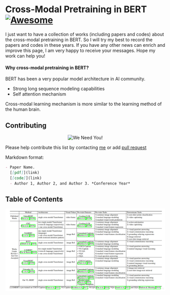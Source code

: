 # Cross-Modal Pretraining in BERT[![Awesome](https://awesome.re/badge.svg)](https://awesome.re)

I just want to have a collection of works (including papers and codes) about the cross-modal pretraining in BERT. So I will try my best to record the papers and codes in these years. If you have any other news can enrich and improve this page, I am very happy to receive your messages. Hope my work can help you!

#### Why cross-modal pretraining in BERT?
BERT has been a very popular model architecture in AI community. 
* Strong long sequence modeling capabilities
* Self attention mechanism

Cross-modal learning mechanism is more similar to the learning method of the human brain.

## Contributing
<p align="center">
  <img src="http://cdn1.sportngin.com/attachments/news_article/7269/5172/needyou_small.jpg" alt="We Need You!">
</p>

Please help contribute this list by contacting [me](https://jason718.github.io/) or add [pull request](https://github.com/jason718/Awesome-Self-Supervised-Learning/pulls)

Markdown format:
```markdown
- Paper Name. 
  [[pdf]](link) 
  [[code]](link)
  - Author 1, Author 2, and Author 3. *Conference Year*
```

## Table of Contents
![avatar](https://github.com/luomingshuang/Cross-Modal-Pretraining-in-BERT/blob/main/cross-modal-bert.png)
